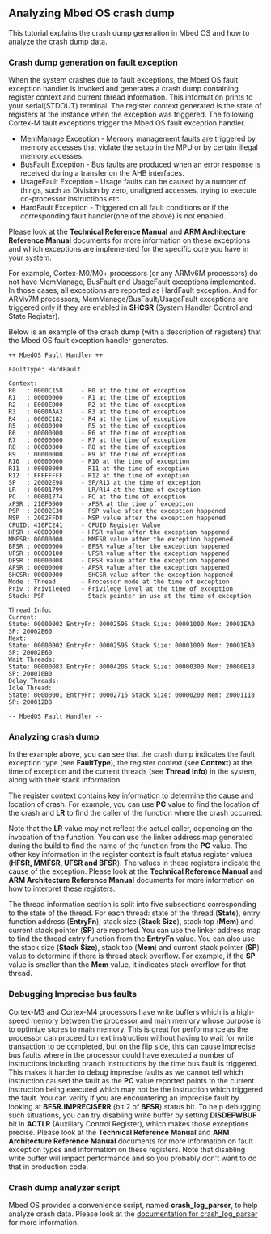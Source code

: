 ## Analyzing Mbed OS crash dump

This tutorial explains the crash dump generation in Mbed OS and how to analyze the crash dump data.

### Crash dump generation on fault exception

When the system crashes due to fault exceptions, the Mbed OS fault exception handler is invoked and generates a crash dump containing register context and current thread information. This information prints to your serial(STDOUT) terminal. The register context generated is the state of registers at the instance when the exception was triggered. The following Cortex-M fault exceptions trigger the Mbed OS fault exception handler.

* MemManage Exception - Memory management faults are triggered by memory accesses that violate the setup in the MPU or by certain illegal memory accesses.
* BusFault Exception - Bus faults are produced when an error response is received during a transfer on the AHB interfaces.
* UsageFault Exception - Usage faults can be caused by a number of things, such as Division by zero, unaligned accesses, trying to execute co-processor instructions etc. 
* HardFault Exception - Triggered on all fault conditions or if the corresponding fault handler(one of the above) is not enabled.

Please look at the **Technical Reference Manual** and **ARM Architecture Reference Manual** documents for more information on these exceptions and which exceptions are implemented for the specific core you have in your system.

For example, Cortex-M0/M0+ processors (or any ARMv6M processors) do not have MemManage, BusFault and UsageFault exceptions implemented. In those cases, all exceptions are reported as HardFault exception. And for ARMv7M processors, MemManage/BusFault/UsageFault exceptions are triggered only if they are enabled in **SHCSR** (System Handler Control and State Register). 

Below is an example of the crash dump (with a description of registers) that the Mbed OS fault exception handler generates.

```
++ MbedOS Fault Handler ++

FaultType: HardFault

Context:
R0   : 0000C158     - R0 at the time of exception
R1   : 00000000     - R1 at the time of exception
R2   : E000ED00     - R2 at the time of exception
R3   : 0000AAA3     - R3 at the time of exception
R4   : 0000C182     - R4 at the time of exception
R5   : 00000000     - R5 at the time of exception
R6   : 00000000     - R6 at the time of exception
R7   : 00000000     - R7 at the time of exception
R8   : 00000000     - R8 at the time of exception
R9   : 00000000     - R9 at the time of exception
R10  : 00000000     - R10 at the time of exception
R11  : 00000000     - R11 at the time of exception
R12  : FFFFFFFF     - R12 at the time of exception
SP   : 20002E98     - SP/R13 at the time of exception
LR   : 00001799     - LR/R14 at the time of exception
PC   : 00001774     - PC at the time of exception
xPSR : 210F0000     - xPSR at the time of exception
PSP  : 20002E30     - PSP value after the exception happened
MSP  : 2002FFD8     - MSP value after the exception happened
CPUID: 410FC241     - CPUID Register Value
HFSR : 40000000     - HFSR value after the exception happened
MMFSR: 00000000     - MMFSR value after the exception happened
BFSR : 00000000     - BFSR value after the exception happened
UFSR : 00000100     - UFSR value after the exception happened
DFSR : 00000008     - DFSR value after the exception happened
AFSR : 00000000     - AFSR value after the exception happened
SHCSR: 00000000     - SHCSR value after the exception happened
Mode : Thread       - Processor mode at the time of exception
Priv : Privileged   - Privilege level at the time of exception
Stack: PSP          - Stack pointer in use at the time of exception

Thread Info:
Current:
State: 00000002 EntryFn: 00002595 Stack Size: 00001000 Mem: 20001EA0 SP: 20002E60
Next:
State: 00000002 EntryFn: 00002595 Stack Size: 00001000 Mem: 20001EA0 SP: 20002E60
Wait Threads:
State: 00000083 EntryFn: 00004205 Stack Size: 00000300 Mem: 20000E18 SP: 200010B0
Delay Threads:
Idle Thread:
State: 00000001 EntryFn: 00002715 Stack Size: 00000200 Mem: 20001118 SP: 200012D8

-- MbedOS Fault Handler --
```

### Analyzing crash dump

In the example above, you can see that the crash dump indicates the fault exception type (see **FaultType**), the register context (see **Context**) at the time of exception and the current threads (see **Thread Info**) in the system, along with their stack information.

The register context contains key information to determine the cause and location of crash. For example, you can use **PC** value to find the location of the crash and **LR** to find the caller of the function where the crash occurred.

Note that the **LR** value may not reflect the actual caller, depending on the invocation of the function. You can use the linker address map generated during the build to find the name of the function from the **PC** value. The other key information in the register context is fault status register values (**HFSR, MMFSR, UFSR and BFSR**). The values in these registers indicate the cause of the exception. Please look at the **Technical Reference Manual** and **ARM Architecture Reference Manual** documents for more information on how to interpret these registers.

The thread information section is split into five subsections corresponding to the state of the thread. For each thread: state of the thread (**State**), entry function address (**EntryFn**), stack size (**Stack Size**), stack top (**Mem**) and current stack pointer (**SP**) are reported. You can use the linker address map to find the thread entry function from the **EntryFn** value. You can also use the stack size (**Stack Size**), stack top (**Mem**) and current stack pointer (**SP**) value to determine if there is thread stack overflow. For example, if the **SP** value is smaller than the **Mem** value, it indicates stack overflow for that thread.

### Debugging Imprecise bus faults

Cortex-M3 and Cortex-M4 processors have write buffers which is a high-speed memory between the processor and main memory whose purpose is to optimize stores to main memory. This is great for performance as the processor can proceed to next instruction without having to wait for write transaction to be completed, but on the flip side, this can cause imprecise bus faults where in the processor could have executed a number of instructions including branch instructions by the time bus fault is triggered. This makes it harder to debug imprecise faults as we cannot tell which instruction caused the fault as the **PC** value reported points to the current instruction being executed which may not be the instruction which triggered the fault. You can verify if you are encountering an imprecise fault by looking at **BFSR.IMPRECISERR** (bit 2 of **BFSR**) status bit. To help debugging such situations, you can try disabling write buffer by setting **DISDEFWBUF** bit in **ACTLR** (Auxiliary Control Register), which makes those exceptions precise. Please look at the **Technical Reference Manual** and **ARM Architecture Reference Manual** documents for more information on fault exception types and information on these registers. Note that disabling write buffer will impact performance and so you probably don't want to do that in production code.

### Crash dump analyzer script

Mbed OS provides a convenience script, named **crash_log_parser**, to help analyze crash data. Please look at the [documentation for crash_log_parser](/docs/v5.8/tools/debug/crash-log-parser-tool.html) for more information.

